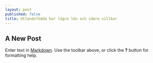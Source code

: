 ```yaml
---
layout: post
published: false
title: Utlandsfödda har lägre lön och sämre villkor
---
```


## A New Post

Enter text in [Markdown](http://daringfireball.net/projects/markdown/). Use the toolbar above, or click the **?** button for formatting help.
